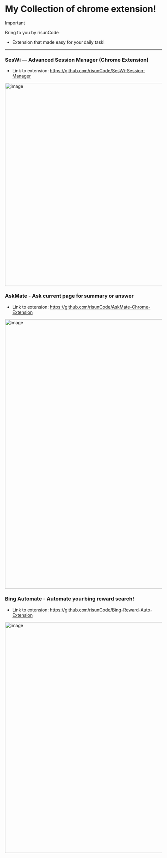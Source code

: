 # My Collection of chrome extension!

> [!IMPORTANT]
> Bring to you by risunCode
> - Extension that made easy for your daily task!

---

### SesWi — Advanced Session Manager (Chrome Extension)
- Link to extension: https://github.com/risunCode/SesWi-Session-Manager
<img width="1407" height="653" alt="image" src="https://github.com/user-attachments/assets/6939f8f4-37dc-4170-a226-fa0ba31606d7" />

### AskMate - Ask current page for summary or answer
- Link to extension: https://github.com/risunCode/AskMate-Chrome-Extension
<img width="1277" height="867" alt="image" src="https://github.com/user-attachments/assets/f5a05a31-54f8-431a-9064-3e43a99caf34" />

### Bing Automate - Automate your bing reward search!
- Link to extension: https://github.com/risunCode/Bing-Reward-Auto-Extension
<img width="582" height="742" alt="image" src="https://github.com/user-attachments/assets/ebd72377-d5b0-443a-9492-5c69ecedc169" />
